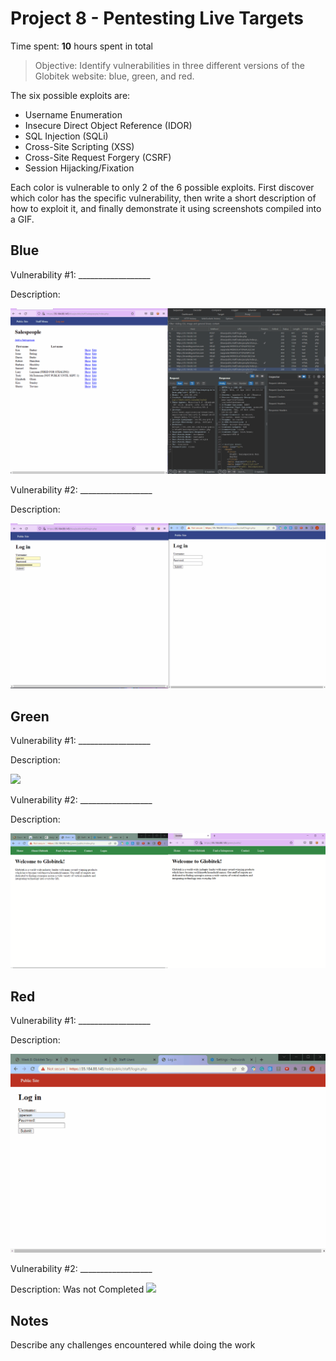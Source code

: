 # Project 8 - Pentesting Live Targets

Time spent: **10** hours spent in total

> Objective: Identify vulnerabilities in three different versions of the Globitek website: blue, green, and red.

The six possible exploits are:

* Username Enumeration
* Insecure Direct Object Reference (IDOR)
* SQL Injection (SQLi)
* Cross-Site Scripting (XSS)
* Cross-Site Request Forgery (CSRF)
* Session Hijacking/Fixation

Each color is vulnerable to only 2 of the 6 possible exploits. First discover which color has the specific vulnerability, then write a short description of how to exploit it, and finally demonstrate it using screenshots compiled into a GIF.

## Blue

Vulnerability #1: __________________

Description:

<img src="Blue-SQL-Injection.gif">


Vulnerability #2: __________________

Description:

<img src="Blue-Session-Hijacking.gif">

## Green

Vulnerability #1: __________________

Description:

<img src="Green-User-Enumerat">

Vulnerability #2: __________________

Description:

<img src="Green-XSS.gif">


## Red

Vulnerability #1: __________________

Description:

<img src="Red-IDOR.gif">

Vulnerability #2: __________________

Description:
Was not Completed
<img src="red-vuln2.gif">


## Notes

Describe any challenges encountered while doing the work

